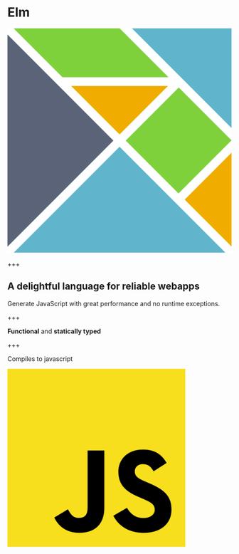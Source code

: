 # Elm

![Elm Logo](assets/elm-logo.png)

+++

## A delightful language for reliable webapps

Generate JavaScript with great performance and no runtime exceptions.

+++

**Functional** and **statically typed**

+++

Compiles to javascript

![Javascript](assets/javascript.png)
